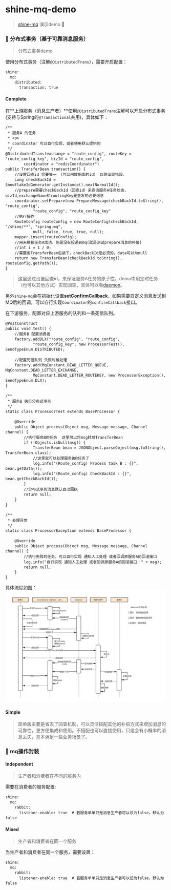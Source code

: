 # shine-mq-demo 

> [shine-mq](https://github.com/7le/shine-mq) 演示demo 🎥

### 🎈 分布式事务（基于可靠消息服务）

> 分布式事务demo

使用分布式事务（注解``@DistributedTrans``），需要开启配置：

```
shine:
  mq:
    distributed:
      transaction: true
```

#### Complete

在**上游服务（消息生产者）**使用``@DistributedTrans``注解可以开启分布式事务(支持与Spring的``@Transactional``共用)，具体如下：

```
/**
 * 服务A 的任务
 * <p>
 * coordinator 可以自行实现，或者使用默认提供的
 */
@DistributedTrans(exchange = "route_config", routeKey = "route_config_key", bizId = "route_config",
        coordinator = "redisCoordinator")
public TransferBean transaction() {
    //设置回查id 需要唯一 （可以用数据库的id） 以防出现错误，
    Long checkBackId = SnowflakeIdGenerator.getInstance().nextNormalId();
    //prepare需要checkBackId（回查id）来查询服务A任务状态，bizId,exchangeName和routingKey是重发的必要信息
    coordinator.setPrepare(new PrepareMessage(checkBackId.toString(), "route_config",
            "route_config", "route_config_key"
    //执行操作
    RouteConfig routeConfig = new RouteConfig(checkBackId, "/shine/**", "spring-mq",
            null, false, true, true, null);
    mapper.insert(routeConfig);
    //用来模拟任务A成功，但是没有投递到mq(就是测试prepare消息的补偿)
    //int i = 1 / 0;
    //需要用TransferBean包装下，checkBackId是必须的，data可以为null
    return new TransferBean(checkBackId.toString(), routeConfig.getPath());
}
```
> 这里通过设置回查id，来保证服务A任务的原子性。demo中用定时任务（也可以其他方式）实现回查，具体可以看[daemon](https://github.com/7le/shine-mq-demo/blob/master/distributed-transaction/src/main/java/top/arkstack/shine/mq/demo/daemon/Daemon.java)。


另外``shine-mq``会在初始化设置**setConfirmCallback**，如果需要自定义消息发送到MQ后的回调，可以自行实现``Coordinator``的``confirmCallback``接口。

在下游服务，配置对应上游服务的队列和一条死信队列。
```
@PostConstruct
public void test() {
    //服务B 配置消费者
    factory.addDLX("route_config", "route_config",
            "route_config_key", new ProcessorTest(), SendTypeEnum.DISTRIBUTED);

    //配置死信队列 失败时候处理
    factory.add(MqConstant.DEAD_LETTER_QUEUE, MqConstant.DEAD_LETTER_EXCHANGE,
            MqConstant.DEAD_LETTER_ROUTEKEY, new ProcessorException(), SendTypeEnum.DLX);
}

/**
 * 服务B 执行分布式事务
 */
static class ProcessorTest extends BaseProcessor {

    @Override
    public Object process(Object msg, Message message, Channel channel) {
        //执行服务B的任务  这里可以将msg转成TransferBean
        if (!Objects.isNull(msg)) {
            TransferBean bean = JSONObject.parseObject(msg.toString(), TransferBean.class);
            //这里就可以处理服务B的任务了
            log.info("(Route_config) Process task B : {}", bean.getData());
            log.info("(Route_config) CheckBackId : {}", bean.getCheckBackId());
        }
        //分布式事务消息默认自动回执
        return null;
    }
}

/**
 * 处理异常
 */
static class ProcessorException extends BaseProcessor {

    @Override
    public Object process(Object msg, Message message, Channel channel) {
        //执行失败的任务，可以自行实现 通知人工处理 或者回调原服务A的回滚接口
        log.info("自行实现 通知人工处理 或者回调原服务A的回滚接口：" + msg);
        return null;
    }
}
```

具体流程如图：
![shine-mq](https://github.com/7le/7le.github.io/raw/master/image/dis/shine-mq.jpg)

#### Simple

> 简单版主要是省去了回查机制，可以灵活搭配其他的补偿方式来增加消息的可靠性，更方便集成和使用。不搭配也可以直接使用，只是会有小概率的消息丢失，基本满足一些业务场景了。

### 🎐 mq操作封装

#### Independent

> 生产者和消费者在不同的服务内

需要在消费者的服务配置:

```
shine:
  mq:
    rabbit:
      listener-enable: true  # 若服务单单只是消息生产者可以设为false，默认为false
```

#### Mixed

> 生产者和消费者在同一个服务

当生产者和消费者在同一个服务，需要设置：

```
shine:
  mq:
    rabbit:
      listener-enable: true  # 若服务单单只是消息生产者可以设为false，默认为false
```